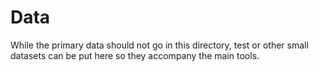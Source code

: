 # Data
While the primary data should not go in this directory, test or other small datasets can be put here so they accompany the main tools.
